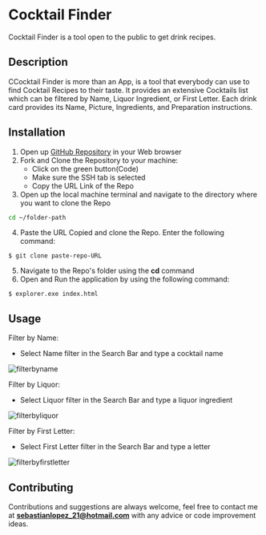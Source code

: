 
# Cocktail Finder

Cocktail Finder is a tool open to the public to get drink recipes.

## Description

CCocktail Finder is more than an App, is a tool that everybody can use to find Cocktail Recipes to their taste.
It provides an extensive Cocktails list which can be filtered by Name, Liquor Ingredient, or First Letter.
Each drink card provides its Name, Picture, Ingredients, and Preparation instructions.

## Installation

1. Open up [GitHub Repository](https://github.com/Jsebas0721/phase-1-final-project-cocktail-finder) in your Web browser
2. Fork and Clone the Repository to your machine:
   - Click on the green button(Code)
   - Make sure the SSH tab is selected 
   - Copy the URL Link of the Repo 
3. Open up the local machine terminal and navigate to the directory where you want to clone the Repo
```bash
cd ~/folder-path
```
4. Paste the URL Copied and clone the Repo. Enter the following command: 
```
$ git clone paste-repo-URL
```
5. Navigate to the Repo's folder using the **cd** command
6. Open and Run the application by using the following command:
```
$ explorer.exe index.html
```

## Usage

Filter by Name:
- Select Name filter in the Search Bar and type a cocktail name

![filterbyname](https://user-images.githubusercontent.com/108071188/196213671-76c05422-ae6d-4aec-ac29-8747c1789d1f.PNG)

Filter by Liquor:
- Select Liquor filter in the Search Bar and type a liquor ingredient

![filterbyliquor](https://user-images.githubusercontent.com/108071188/196216318-f0566b2a-d02a-4968-ad8d-e29cac09deee.PNG)

Filter by First Letter:
- Select First Letter filter in the Search Bar and type a letter

![filterbyfirstletter](https://user-images.githubusercontent.com/108071188/196215971-09bb320a-3da6-427d-8a6e-0dd88e1d587e.PNG)


## Contributing

Contributions and suggestions are always welcome, feel free to contact me at **sebastianlopez_21@hotmail.com** with any advice or code improvement ideas.



